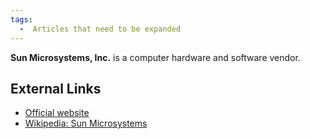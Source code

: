 ```yaml
---
tags:
  -  Articles that need to be expanded
---
```

**Sun Microsystems, Inc.** is a computer hardware and software vendor.

## External Links

- [Official website](http://www.sun.com)
- [Wikipedia: Sun
  Microsystems](http://en.wikipedia.org/wiki/Sun_Microsystems)

